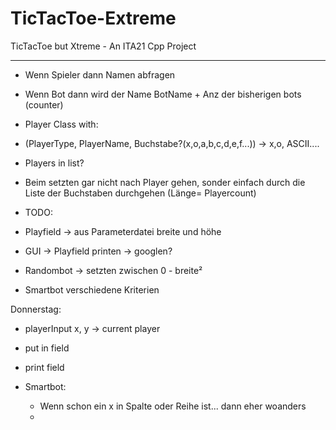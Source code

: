 # TicTacToe-Extreme
 TicTacToe but Xtreme - An ITA21 Cpp Project


----

- Wenn Spieler dann Namen abfragen
- Wenn Bot dann wird der Name BotName + Anz der bisherigen bots (counter)
- Player Class with:
- (PlayerType, PlayerName, Buchstabe?(x,o,a,b,c,d,e,f...)) -> x,o, ASCII....
- Players in list?


- Beim setzten gar nicht nach Player gehen, sonder einfach durch die Liste der Buchstaben durchgehen (Länge= Playercount)

- TODO:
- Playfield -> aus Parameterdatei breite und höhe
- GUI -> Playfield printen -> googlen?
- Randombot -> setzten zwischen 0 - breite²
- Smartbot verschiedene Kriterien

Donnerstag:

- playerInput x, y -> current player
- put in field
- print field


- Smartbot:
  - Wenn schon ein x in Spalte oder Reihe ist... dann eher woanders
  - 